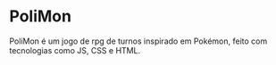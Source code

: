 # PoliMon
PoliMon é um jogo de rpg de turnos inspirado em Pokémon, feito com tecnologias como JS, CSS e HTML.
